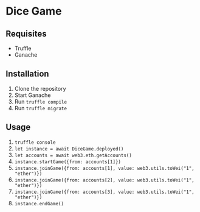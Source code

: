# Dice Game

## Requisites
- Truffle
- Ganache

## Installation
1. Clone the repository
2. Start Ganache
3. Run `truffle compile`
4. Run `truffle migrate`

## Usage
1. `truffle console`
1. `let instance = await DiceGame.deployed()`
1. `let accounts = await web3.eth.getAccounts()`
1. `instance.startGame({from: accounts[1]})`
1. `instance.joinGame({from: accounts[1], value: web3.utils.toWei("1", "ether")})`
1. `instance.joinGame({from: accounts[2], value: web3.utils.toWei("1", "ether")})`
1. `instance.joinGame({from: accounts[3], value: web3.utils.toWei("1", "ether")})`
1. `instance.endGame()`